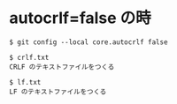 # autocrlf=false の時

```
$ git config --local core.autocrlf false

$ crlf.txt
CRLF のテキストファイルをつくる

$ lf.txt
LF のテキストファイルをつくる




```